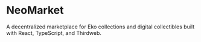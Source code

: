 # NeoMarket

A decentralized marketplace for Eko collections and digital collectibles built with React, TypeScript, and Thirdweb.
